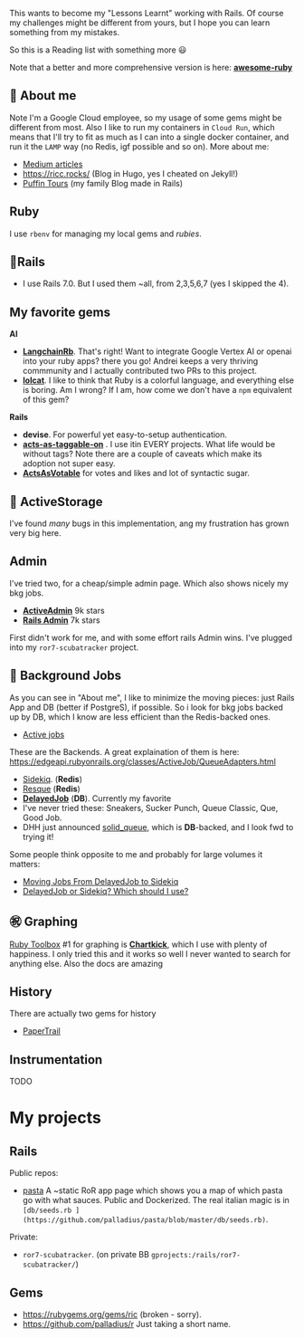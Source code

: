This wants to become my "Lessons Learnt" working with Rails.
Of course my challenges might be different from yours, but I hope you can learn something from my mistakes.

So this is a Reading list with something more 😃

Note that a better and more comprehensive version is here: **[awesome-ruby](https://github.com/markets/awesome-ruby)**

## 💛 About me

Note I'm a Google Cloud employee, so my usage of some gems might be different from most. Also I like to run my containers in `Cloud Run`, which means that I'll try to fit as much as I can into a single docker container, and run it the `LAMP` way (no Redis, igf possible and so on). More about me:

* [Medium articles](https://medium.com/@palladiusbonton)
* https://ricc.rocks/ (Blog in Hugo, yes I cheated on Jekyll!)
* [Puffin Tours](https://puffintours-prod-rjjr63dzrq-ew.a.run.app/) (my family Blog made in Rails)

## Ruby

I use `rbenv` for managing my local gems and *rubies*.

## 🚆Rails

* I use Rails 7.0. But I used them ~all, from 2,3,5,6,7 (yes I skipped the 4).

## My favorite gems

**AI**

* **[LangchainRb](https://github.com/andreibondarev/langchainrb)**. That's right! Want to integrate Google Vertex AI or openai into your ruby apps? there you go!
  Andrei keeps a very thriving commmunity and I actually contributed two PRs to this project.
* **[lolcat](https://github.com/busyloop/lolcat)**. I like to think that Ruby is a colorful language, and everything else is boring. Am I wrong? If I am, how come we don't have a `npm` equivalent of this gem?

**Rails**

* **devise**. For powerful yet easy-to-setup authentication.
* [**acts-as-taggable-on**](https://github.com/mbleigh/acts-as-taggable-on) . I use itin EVERY projects. What life would be without tags? Note there are a couple of caveats which make its adoption not super easy.
* **[ActsAsVotable](https://github.com/ryanto/acts_as_votable)** for votes and likes and lot of syntactic sugar.

## 💾 ActiveStorage

I've found *many* bugs in this implementation, ang my frustration has grown very big here.

## Admin

I've tried two, for a cheap/simple admin page. Which also shows nicely my bkg jobs.

* **[ActiveAdmin](https://github.com/activeadmin/activeadmin)** 9k stars
* **[Rails Admin](https://github.com/railsadminteam/rails_admin)** 7k stars

First didn't work for me, and with some effort rails Admin wins.
I've plugged into my  `ror7-scubatracker` project.

## 🔀 Background Jobs

As you can see in "About me", I like to minimize the moving pieces: just Rails App and DB (better if PostgreS), if possible. So i look for bkg jobs backed up by DB, which I know are less efficient than the Redis-backed ones.

* [Active jobs](https://edgeguides.rubyonrails.org/active_job_basics.html)

These are the Backends. A great explaination of them is here: https://edgeapi.rubyonrails.org/classes/ActiveJob/QueueAdapters.html

* [Sidekiq](https://github.com/sidekiq/sidekiq/wiki/Active-Job). (**Redis**)
* [Resque](https://github.com/resque/resque/wiki/ActiveJob) (**Redis**)
* **[DelayedJob](https://github.com/collectiveidea/delayed_job)** (**DB**). Currently my favorite
* I've never tried these: Sneakers, Sucker Punch, Queue Classic, Que, Good Job.
* DHH just announced [solid_queue](https://github.com/basecamp/solid_queue), which is **DB**-backed, and I look fwd to trying it!

Some people think opposite to me and probably for large volumes it matters:

* [Moving Jobs From DelayedJob to Sidekiq](https://github.com/forem/forem/issues/5305)
* [DelayedJob or Sidekiq? Which should I use?](https://www.reddit.com/r/rails/comments/99x86q/delayedjob_or_sidekiq_which_should_i_use/)

## ㊗️ Graphing

[Ruby Toolbox](https://www.ruby-toolbox.com/categories/graphing) #1 for graphing is **[Chartkick](https://github.com/ankane/chartkick)**, which I use with plenty of happiness. I only tried this and it works so well I never wanted to search for anything else. Also the docs are amazing

## History

There are actually two gems for history
* [PaperTrail](https://github.com/paper-trail-gem/paper_trail)

## Instrumentation

TODO

# My projects

## Rails

Public repos:

* [pasta](https://github.com/palladius/pasta) A ~static RoR app page which shows you a map of which pasta go with what sauces. Public and Dockerized. The real italian magic is in `[db/seeds.rb ](https://github.com/palladius/pasta/blob/master/db/seeds.rb)`.

Private:

* `ror7-scubatracker`. (on private BB `gprojects:/rails/ror7-scubatracker/`)

## Gems

* https://rubygems.org/gems/ric (broken - sorry).
* https://github.com/palladius/r Just taking a short name.
